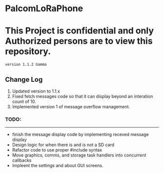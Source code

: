 # PalcomLoRaPhone
<h1><b>This Project is confidential and only Authorized persons are to view this repository.</b></h1>
<code>version 1.1.2 Gamma</code>

<h2>Change Log</h2>
<ol>
<li>Updated version to 1.1.x</li>
<li>Fixed fetch messages code so that it can display beyond an interation count of 10.</li>
<li>Implemented version 1 of message overflow management.</li>
</ol>

<h3>TODO:</h3>
<hr/>
<ul>
<li>finish the message display code by implementing receved message display</li>
<li>Design logic for when there is and is not a SD card</li>
<li>Rafactor code to use proper #include syntax</li>
<li>Move graphics, comms, and storage task handlers into concurrent callbacks</li>
<li>Impleent the settings and about GUI screens.</li>
</ul>
